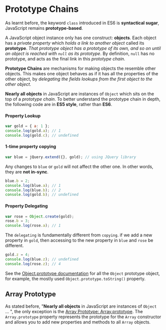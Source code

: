 # Prototype Chains

As learnt before, the keyword `class` introduced in ES6 is **syntactical sugar**, JavaScript remains **prototype-based**.

A JavaScript object instance only has one construct: **objects**. Each object has a _private property_ which _holds a link to another object_ called its **prototype**. _That prototype object has a prototype of its own, and so on until an object is reached with `null` as its prototype_. By definition, `null` has no prototype, and acts as the final link in this _prototype chain_.

**Prototype Chains** are mechanisms for making objects the resemble other objects. This makes one object behaves as if it has all the properties of the other object, by _delegating the fields lookups from the first object to the other object_.

**Nearly all objects** in JavaScript are instances of `Object` which sits on the top of a _prototype chain_. To better understand the prototype chain in depth, the following code are in **ES5 style**, rather than **ES6**.

#### Property Lookup

```js
var gold = { a: 1 };
console.log(gold.a); // 1
console.log(gold.c); // undefined
```

#### 1-time property copying

```js
var blue = jQuery.extend({}, gold); // using JQuery library
```

Any changes to `blue` or `gold` will not affect the other one. In other words, they are **not in-sync**.

```js
blue.b = 2;
console.log(blue.a); // 1
console.log(blue.b); // 2
console.log(gold.b); // undefined
```

#### Property Delegating

```js
var rose = Object.create(gold);
rose.b = 3;
console.log(rose.a); // 1
```

The `delegating` is fundamentally different from `copying`. if we add a new property in `gold`, then accessing to the new property in `blue` and `rose` be different.

```js
gold.z = 4;
console.log(blue.z); // undefined
console.log(rose.z); // 4
```

See the [Object.prototype documentation](https://developer.mozilla.org/en-US/docs/Web/JavaScript/Reference/Global_Objects/Object/prototype) for all the `Object` prototype object, for example, the mostly used `Object.prototype.toString()` property.

## Array Prototype

As stated before, "**Nearly all objects** in JavaScript are instances of `Object` ... ", the only exception is the [Array Prototype: Array.prototype](https://developer.mozilla.org/en-US/docs/Web/JavaScript/Reference/Global_Objects/Array/prototype). The `Array.prototype` property represents the prototype for the `Array` constructor and allows you to add new properties and methods to all `Array` objects.
